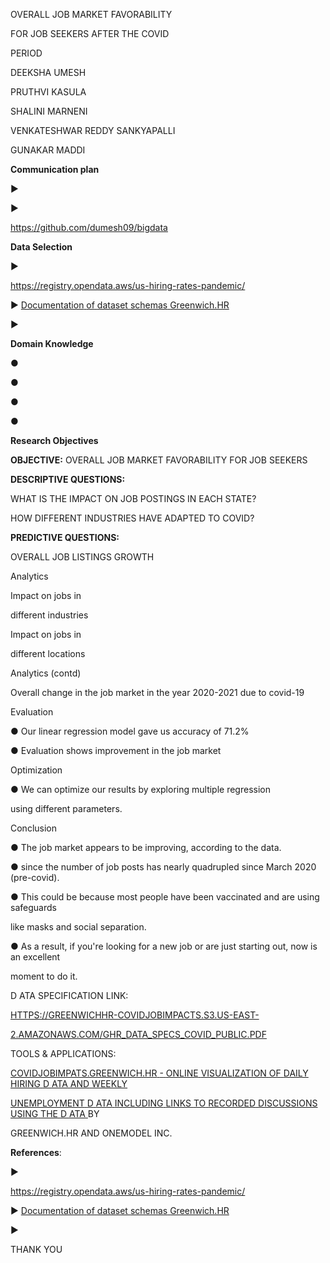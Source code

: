 ﻿

OVERALL JOB MARKET FAVORABILITY

FOR JOB SEEKERS AFTER THE COVID

PERIOD

DEEKSHA UMESH

PRUTHVI KASULA

SHALINI MARNENI

VENKATESHWAR REDDY SANKYAPALLI

GUNAKAR MADDI





**Communication plan**

►

►

<https://github.com/dumesh09/bigdata>





**Data Selection**

►

<https://registry.opendata.aws/us-hiring-rates-pandemic/>

► [Documentation](https://greenwichhr-covidjobimpacts.s3.us-east-2.amazonaws.com/ghr_data_specs_covid_public.pdf)[ ](https://greenwichhr-covidjobimpacts.s3.us-east-2.amazonaws.com/ghr_data_specs_covid_public.pdf)[of](https://greenwichhr-covidjobimpacts.s3.us-east-2.amazonaws.com/ghr_data_specs_covid_public.pdf)[ ](https://greenwichhr-covidjobimpacts.s3.us-east-2.amazonaws.com/ghr_data_specs_covid_public.pdf)[dataset](https://greenwichhr-covidjobimpacts.s3.us-east-2.amazonaws.com/ghr_data_specs_covid_public.pdf)[ ](https://greenwichhr-covidjobimpacts.s3.us-east-2.amazonaws.com/ghr_data_specs_covid_public.pdf)[schemas](https://greenwichhr-covidjobimpacts.s3.us-east-2.amazonaws.com/ghr_data_specs_covid_public.pdf)[ ](https://greenwichhr-covidjobimpacts.s3.us-east-2.amazonaws.com/ghr_data_specs_covid_public.pdf)[Greenwich.HR](https://www.greenwich.hr/)

►





**Domain Knowledge**

●

●

●

●





**Research Objectives**

**OBJECTIVE:** OVERALL JOB MARKET FAVORABILITY FOR JOB SEEKERS

**DESCRIPTIVE QUESTIONS:**

WHAT IS THE IMPACT ON JOB POSTINGS IN EACH STATE?

HOW DIFFERENT INDUSTRIES HAVE ADAPTED TO COVID?

**PREDICTIVE QUESTIONS:**

OVERALL JOB LISTINGS GROWTH





Analytics

Impact on jobs in

different industries

Impact on jobs in

different locations





Analytics (contd)

Overall change in the job market in the year 2020-2021 due to covid-19





Evaluation

● Our linear regression model gave us accuracy of 71.2%

● Evaluation shows improvement in the job market

Optimization

● We can optimize our results by exploring multiple regression

using different parameters.





Conclusion

● The job market appears to be improving, according to the data.

● since the number of job posts has nearly quadrupled since March 2020 (pre-covid).

● This could be because most people have been vaccinated and are using safeguards

like masks and social separation.

● As a result, if you're looking for a new job or are just starting out, now is an excellent

moment to do it.





D ATA SPECIFICATION LINK:

[HTTPS://GREENWICHHR-COVIDJOBIMPACTS.S3.US-EAST-](HTTPS://GREENWICHHR-COVIDJOBIMPACTS.S3.US-EAST-2.AMAZONAWS.COM/GHR_DATA_SPECS_COVID_PUBLIC.PDF)

[2.AMAZONAWS.COM/GHR_DATA_SPECS_COVID_PUBLIC.PDF](HTTPS://GREENWICHHR-COVIDJOBIMPACTS.S3.US-EAST-2.AMAZONAWS.COM/GHR_DATA_SPECS_COVID_PUBLIC.PDF)

TOOLS & APPLICATIONS:

[COVIDJOBIMPATS.GREENWICH.HR](https://covidjobimpacts.greenwich.hr/)[ ](https://covidjobimpacts.greenwich.hr/)[-](https://covidjobimpacts.greenwich.hr/)[ ](https://covidjobimpacts.greenwich.hr/)[ONLINE](https://covidjobimpacts.greenwich.hr/)[ ](https://covidjobimpacts.greenwich.hr/)[VISUALIZATION](https://covidjobimpacts.greenwich.hr/)[ ](https://covidjobimpacts.greenwich.hr/)[OF](https://covidjobimpacts.greenwich.hr/)[ ](https://covidjobimpacts.greenwich.hr/)[DAILY](https://covidjobimpacts.greenwich.hr/)[ ](https://covidjobimpacts.greenwich.hr/)[HIRING](https://covidjobimpacts.greenwich.hr/)[ ](https://covidjobimpacts.greenwich.hr/)[D](https://covidjobimpacts.greenwich.hr/)[ ](https://covidjobimpacts.greenwich.hr/)[ATA](https://covidjobimpacts.greenwich.hr/)[ ](https://covidjobimpacts.greenwich.hr/)[AND](https://covidjobimpacts.greenwich.hr/)[ ](https://covidjobimpacts.greenwich.hr/)[WEEKLY](https://covidjobimpacts.greenwich.hr/)

[UNEMPLOYMENT](https://covidjobimpacts.greenwich.hr/)[ ](https://covidjobimpacts.greenwich.hr/)[D](https://covidjobimpacts.greenwich.hr/)[ ](https://covidjobimpacts.greenwich.hr/)[ATA](https://covidjobimpacts.greenwich.hr/)[ ](https://covidjobimpacts.greenwich.hr/)[INCLUDING](https://covidjobimpacts.greenwich.hr/)[ ](https://covidjobimpacts.greenwich.hr/)[LINKS](https://covidjobimpacts.greenwich.hr/)[ ](https://covidjobimpacts.greenwich.hr/)[TO](https://covidjobimpacts.greenwich.hr/)[ ](https://covidjobimpacts.greenwich.hr/)[RECORDED](https://covidjobimpacts.greenwich.hr/)[ ](https://covidjobimpacts.greenwich.hr/)[DISCUSSIONS](https://covidjobimpacts.greenwich.hr/)[ ](https://covidjobimpacts.greenwich.hr/)[USING](https://covidjobimpacts.greenwich.hr/)[ ](https://covidjobimpacts.greenwich.hr/)[THE](https://covidjobimpacts.greenwich.hr/)[ ](https://covidjobimpacts.greenwich.hr/)[D](https://covidjobimpacts.greenwich.hr/)[ ](https://covidjobimpacts.greenwich.hr/)[ATA](https://covidjobimpacts.greenwich.hr/)[ ](https://covidjobimpacts.greenwich.hr/)BY

GREENWICH.HR AND ONEMODEL INC.





**References**:

►

<https://registry.opendata.aws/us-hiring-rates-pandemic/>

► [Documentation](https://greenwichhr-covidjobimpacts.s3.us-east-2.amazonaws.com/ghr_data_specs_covid_public.pdf)[ ](https://greenwichhr-covidjobimpacts.s3.us-east-2.amazonaws.com/ghr_data_specs_covid_public.pdf)[of](https://greenwichhr-covidjobimpacts.s3.us-east-2.amazonaws.com/ghr_data_specs_covid_public.pdf)[ ](https://greenwichhr-covidjobimpacts.s3.us-east-2.amazonaws.com/ghr_data_specs_covid_public.pdf)[dataset](https://greenwichhr-covidjobimpacts.s3.us-east-2.amazonaws.com/ghr_data_specs_covid_public.pdf)[ ](https://greenwichhr-covidjobimpacts.s3.us-east-2.amazonaws.com/ghr_data_specs_covid_public.pdf)[schemas](https://greenwichhr-covidjobimpacts.s3.us-east-2.amazonaws.com/ghr_data_specs_covid_public.pdf)[ ](https://greenwichhr-covidjobimpacts.s3.us-east-2.amazonaws.com/ghr_data_specs_covid_public.pdf)[Greenwich.HR](https://www.greenwich.hr/)

►





THANK YOU

